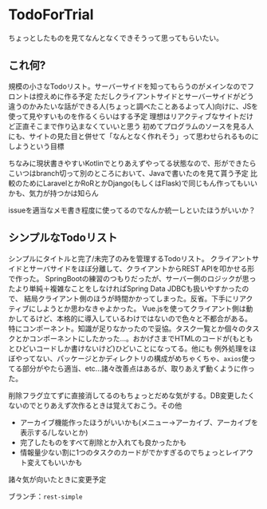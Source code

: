 # TodoForTrial
ちょっとしたものを見てなんとなくできそうって思ってもらいたい。

## これ何?

規模の小さなTodoリスト。サーバーサイドを知ってもらうのがメインなのでフロントは控えめに作る予定
ただしクライアントサイドとサーバーサイドがどう違うのかみたいな話ができる人(ちょっと調べたことあるよって人)向けに、JSを使って見やすいものを作るくらいはする予定
理想はリアクティブなサイトだけど正直そこまで作り込まなくていいと思う
初めてプログラムのソースを見る人にも、サイトの見た目と併せて「なんとなく作れそう」って思わせられるものにしようという目標

ちなみに現状書きやすいKotlinでとりあえずやってる状態なので、形ができたらこいつはbranch切って別のところにおいて、Javaで書いたのを見て貰う予定
比較のためにLaravelとかRoRとかDjango(もしくはFlask)で同じもん作ってもいいかも、気力が持つかは知らん

issueを適当なメモ書き程度に使ってるのでなんか統一しといたほうがいいか？

## シンプルなTodoリスト

シンプルにタイトルと完了/未完了のみを管理するTodoリスト。
クライアントサイドとサーバサイドをほぼ分離して、クライアントからREST APIを叩かせる形で作った。
SpringBootの練習のつもりだったが、サーバー側のロジックが思ったより単純＋複雑なことをしなければSpring Data JDBCも扱いやすかったので、
結局クライアント側のほうが時間かかってしまった。反省。下手にリアクティブにしようとか思わなきゃよかった。
Vue.jsを使ってクライアント側は動かしてるけど、本格的に導入しているわけではないので色々と不都合がある。
特にコンポーネント。知識が足りなかったので妥協。タスク一覧とか個々のタスクとかコンポーネントにしたかった…。おかげさまでHTMLのコードが(もともとひどいコードしか書けないけど)ひどいことになってる。他にも
例外処理をほぼやってない、パッケージとかディレクトリの構成がめちゃくちゃ、`axios`使ってる部分がやたら適当、etc...諸々改善点はあるが、取りあえず動くように作った。

削除フラグ立てずに直接消してるのもちょっとだめな気がする。DB変更したくないのでとりあえず次作るときは覚えておこう。その他

- アーカイブ機能作ったほうがいいかも(メニュー→アーカイブ、アーカイブを表示する/しないとか)
- 完了したものをすべて削除とか入れても良かったかも
- 情報量少ない割に1つのタスクのカードがでかすぎるのでちょっとレイアウト変えてもいいかも

諸々気が向いたときに変更予定

ブランチ：`rest-simple`
